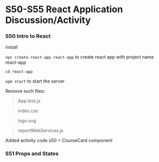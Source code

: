 # S50-S55 React Application Discussion/Activity

### S50 Intro to React

install

`npx create-react-app react-app` to create react app with project name react-app

`cd react-app` 

`npm start` to start the server

Remove such files:

> App.test.js

> index.css

> logo.svg

> reportWebServices.js

Added activity code s50 = CourseCard component

### S51 Props and **States**